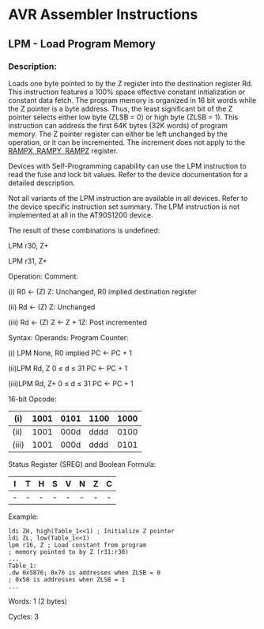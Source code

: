 AVR Assembler Instructions
==========================

LPM - Load Program Memory
-------------------------

### Description:

Loads one byte pointed to by the Z register into the destination register Rd. This instruction features a 100% space effective constant initialization or constant data fetch. The program memory is organized in 16 bit words while the Z pointer is a byte address. Thus, the least significant bit of the Z pointer selects either low byte (ZLSB = 0) or high byte (ZLSB = 1). This instruction can address the first 64K bytes (32K words) of program memory. The Z pointer register can either be left unchanged by the operation, or it can be incremented. The increment does not apply to the <a href="avrassembler.wb_registers.html#avrassembler.RAMPX__RAMPY__RAMPZ" class="xref" title="RAMPX, RAMPY, RAMPZ">RAMPX, RAMPY, RAMPZ</a> register.

Devices with Self-Programming capability can use the LPM instruction to read the fuse and lock bit values. Refer to the device documentation for a detailed description.

Not all variants of the LPM instruction are available in all devices. Refer to the device specific instruction set summary. The LPM instruction is not implemented at all in the AT90S1200 device.

The result of these combinations is undefined:

LPM r30, Z+

LPM r31, Z+

Operation: Comment:

(i) R0 ← (Z) Z: Unchanged, R0 implied destination register

(ii) Rd ← (Z) Z: Unchanged

(iii) Rd ← (Z) Z ← Z + 1Z: Post incremented

Syntax: Operands: Program Counter:

(i) LPM None, R0 implied PC ← PC + 1

(ii)LPM Rd, Z 0 ≤ d ≤ 31 PC ← PC + 1

(iii)LPM Rd, Z+ 0 ≤ d ≤ 31 PC ← PC + 1

16-bit Opcode:

| (i)   | 1001 | 0101 | 1100 | 1000 |
|-------|------|------|------|------|
| (ii)  | 1001 | 000d | dddd | 0100 |
| (iii) | 1001 | 000d | dddd | 0101 |

Status Register (SREG) and Boolean Formula:

| I   | T   | H   | S   | V   | N   | Z   | C   |
|-----|-----|-----|-----|-----|-----|-----|-----|
| -   | -   | -   | -   | -   | -   | -   | -   |

Example:

``` programlisting
ldi ZH, high(Table_1<<1) ; Initialize Z pointer
ldi ZL, low(Table_1<<1)
lpm r16, Z ; Load constant from program
; memory pointed to by Z (r31:r30)
...
Table_1:
.dw 0x5876; 0x76 is addresses when ZLSB = 0
; 0x58 is addresses when ZLSB = 1
...
```

Words: 1 (2 bytes)

Cycles: 3

